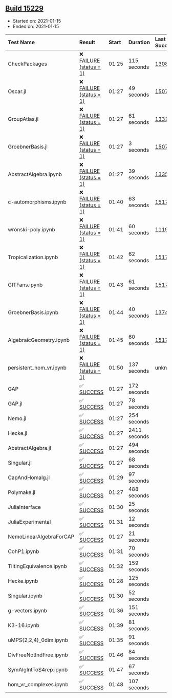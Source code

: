 ## [Build 15229](https://oscarci.mathematik.uni-kl.de/job/oscar/15229/)

* Started on: 2021-01-15
* Ended on: 2021-01-15

| Test Name    | Result | Start | Duration | Last Success | First Failure |
|:-------------|:-------|:------|:---------|:-------------|:--------------|
| CheckPackages | ❌ [FAILURE (status = 1)](https://oscarci.mathematik.uni-kl.de/job/oscar/15229/artifact/logs/build-15229/CheckPackages.log) | 01:25 | 115 seconds | [13085](https://oscarci.mathematik.uni-kl.de/job/oscar/13085/) | [13086](https://oscarci.mathematik.uni-kl.de/job/oscar/13086/) |
| Oscar.jl | ❌ [FAILURE (status = 1)](https://oscarci.mathematik.uni-kl.de/job/oscar/15229/artifact/logs/build-15229/Oscar.jl.log) | 01:27 | 49 seconds | [15079](https://oscarci.mathematik.uni-kl.de/job/oscar/15079/) | [15080](https://oscarci.mathematik.uni-kl.de/job/oscar/15080/) |
| GroupAtlas.jl | ❌ [FAILURE (status = 1)](https://oscarci.mathematik.uni-kl.de/job/oscar/15229/artifact/logs/build-15229/GroupAtlas.jl.log) | 01:27 | 61 seconds | [13311](https://oscarci.mathematik.uni-kl.de/job/oscar/13311/) | [13312](https://oscarci.mathematik.uni-kl.de/job/oscar/13312/) |
| GroebnerBasis.jl | ❌ [FAILURE (status = 1)](https://oscarci.mathematik.uni-kl.de/job/oscar/15229/artifact/logs/build-15229/GroebnerBasis.jl.log) | 01:27 | 3 seconds | [15079](https://oscarci.mathematik.uni-kl.de/job/oscar/15079/) | [15080](https://oscarci.mathematik.uni-kl.de/job/oscar/15080/) |
| AbstractAlgebra.ipynb | ❌ [FAILURE (status = 1)](https://oscarci.mathematik.uni-kl.de/job/oscar/15229/artifact/logs/build-15229/AbstractAlgebra.ipynb.log) | 01:27 | 39 seconds | [13355](https://oscarci.mathematik.uni-kl.de/job/oscar/13355/) | [13356](https://oscarci.mathematik.uni-kl.de/job/oscar/13356/) |
| c-automorphisms.ipynb | ❌ [FAILURE (status = 1)](https://oscarci.mathematik.uni-kl.de/job/oscar/15229/artifact/logs/build-15229/c-automorphisms.ipynb.log) | 01:40 | 63 seconds | [15177](https://oscarci.mathematik.uni-kl.de/job/oscar/15177/) | [15180](https://oscarci.mathematik.uni-kl.de/job/oscar/15180/) |
| wronski-poly.ipynb | ❌ [FAILURE (status = 1)](https://oscarci.mathematik.uni-kl.de/job/oscar/15229/artifact/logs/build-15229/wronski-poly.ipynb.log) | 01:41 | 60 seconds | [11192](https://oscarci.mathematik.uni-kl.de/job/oscar/11192/) | [11193](https://oscarci.mathematik.uni-kl.de/job/oscar/11193/) |
| Tropicalization.ipynb | ❌ [FAILURE (status = 1)](https://oscarci.mathematik.uni-kl.de/job/oscar/15229/artifact/logs/build-15229/Tropicalization.ipynb.log) | 01:42 | 62 seconds | [15176](https://oscarci.mathematik.uni-kl.de/job/oscar/15176/) | [15177](https://oscarci.mathematik.uni-kl.de/job/oscar/15177/) |
| GITFans.ipynb | ❌ [FAILURE (status = 1)](https://oscarci.mathematik.uni-kl.de/job/oscar/15229/artifact/logs/build-15229/GITFans.ipynb.log) | 01:43 | 61 seconds | [15177](https://oscarci.mathematik.uni-kl.de/job/oscar/15177/) | [15180](https://oscarci.mathematik.uni-kl.de/job/oscar/15180/) |
| GroebnerBasis.ipynb | ❌ [FAILURE (status = 1)](https://oscarci.mathematik.uni-kl.de/job/oscar/15229/artifact/logs/build-15229/GroebnerBasis.ipynb.log) | 01:44 | 40 seconds | [13748](https://oscarci.mathematik.uni-kl.de/job/oscar/13748/) | [13749](https://oscarci.mathematik.uni-kl.de/job/oscar/13749/) |
| AlgebraicGeometry.ipynb | ❌ [FAILURE (status = 1)](https://oscarci.mathematik.uni-kl.de/job/oscar/15229/artifact/logs/build-15229/AlgebraicGeometry.ipynb.log) | 01:45 | 60 seconds | [15177](https://oscarci.mathematik.uni-kl.de/job/oscar/15177/) | [15180](https://oscarci.mathematik.uni-kl.de/job/oscar/15180/) |
| persistent_hom_vr.ipynb | ❌ [FAILURE (status = 1)](https://oscarci.mathematik.uni-kl.de/job/oscar/15229/artifact/logs/build-15229/persistent_hom_vr.ipynb.log) | 01:50 | 137 seconds | unknown | unknown |
| GAP | ✅ [SUCCESS](https://oscarci.mathematik.uni-kl.de/job/oscar/15229/artifact/logs/build-15229/GAP.log) | 01:27 | 172 seconds |  |  |
| GAP.jl | ✅ [SUCCESS](https://oscarci.mathematik.uni-kl.de/job/oscar/15229/artifact/logs/build-15229/GAP.jl.log) | 01:27 | 78 seconds |  |  |
| Nemo.jl | ✅ [SUCCESS](https://oscarci.mathematik.uni-kl.de/job/oscar/15229/artifact/logs/build-15229/Nemo.jl.log) | 01:27 | 254 seconds |  |  |
| Hecke.jl | ✅ [SUCCESS](https://oscarci.mathematik.uni-kl.de/job/oscar/15229/artifact/logs/build-15229/Hecke.jl.log) | 01:27 | 2411 seconds |  |  |
| AbstractAlgebra.jl | ✅ [SUCCESS](https://oscarci.mathematik.uni-kl.de/job/oscar/15229/artifact/logs/build-15229/AbstractAlgebra.jl.log) | 01:27 | 494 seconds |  |  |
| Singular.jl | ✅ [SUCCESS](https://oscarci.mathematik.uni-kl.de/job/oscar/15229/artifact/logs/build-15229/Singular.jl.log) | 01:27 | 68 seconds |  |  |
| CapAndHomalg.jl | ✅ [SUCCESS](https://oscarci.mathematik.uni-kl.de/job/oscar/15229/artifact/logs/build-15229/CapAndHomalg.jl.log) | 01:29 | 97 seconds |  |  |
| Polymake.jl | ✅ [SUCCESS](https://oscarci.mathematik.uni-kl.de/job/oscar/15229/artifact/logs/build-15229/Polymake.jl.log) | 01:27 | 488 seconds |  |  |
| JuliaInterface | ✅ [SUCCESS](https://oscarci.mathematik.uni-kl.de/job/oscar/15229/artifact/logs/build-15229/JuliaInterface.log) | 01:30 | 25 seconds |  |  |
| JuliaExperimental | ✅ [SUCCESS](https://oscarci.mathematik.uni-kl.de/job/oscar/15229/artifact/logs/build-15229/JuliaExperimental.log) | 01:31 | 12 seconds |  |  |
| NemoLinearAlgebraForCAP | ✅ [SUCCESS](https://oscarci.mathematik.uni-kl.de/job/oscar/15229/artifact/logs/build-15229/NemoLinearAlgebraForCAP.log) | 01:27 | 21 seconds |  |  |
| CohP1.ipynb | ✅ [SUCCESS](https://oscarci.mathematik.uni-kl.de/job/oscar/15229/artifact/logs/build-15229/CohP1.ipynb.log) | 01:31 | 70 seconds |  |  |
| TiltingEquivalence.ipynb | ✅ [SUCCESS](https://oscarci.mathematik.uni-kl.de/job/oscar/15229/artifact/logs/build-15229/TiltingEquivalence.ipynb.log) | 01:32 | 159 seconds |  |  |
| Hecke.ipynb | ✅ [SUCCESS](https://oscarci.mathematik.uni-kl.de/job/oscar/15229/artifact/logs/build-15229/Hecke.ipynb.log) | 01:28 | 125 seconds |  |  |
| Singular.ipynb | ✅ [SUCCESS](https://oscarci.mathematik.uni-kl.de/job/oscar/15229/artifact/logs/build-15229/Singular.ipynb.log) | 01:30 | 52 seconds |  |  |
| g-vectors.ipynb | ✅ [SUCCESS](https://oscarci.mathematik.uni-kl.de/job/oscar/15229/artifact/logs/build-15229/g-vectors.ipynb.log) | 01:36 | 151 seconds |  |  |
| K3-16.ipynb | ✅ [SUCCESS](https://oscarci.mathematik.uni-kl.de/job/oscar/15229/artifact/logs/build-15229/K3-16.ipynb.log) | 01:39 | 81 seconds |  |  |
| uMPS(2,2,4)_0dim.ipynb | ✅ [SUCCESS](https://oscarci.mathematik.uni-kl.de/job/oscar/15229/artifact/logs/build-15229/uMPS-2-2-4-_0dim.ipynb.log) | 01:35 | 91 seconds |  |  |
| DivFreeNotIndFree.ipynb | ✅ [SUCCESS](https://oscarci.mathematik.uni-kl.de/job/oscar/15229/artifact/logs/build-15229/DivFreeNotIndFree.ipynb.log) | 01:46 | 84 seconds |  |  |
| SymAlgIntToS4rep.ipynb | ✅ [SUCCESS](https://oscarci.mathematik.uni-kl.de/job/oscar/15229/artifact/logs/build-15229/SymAlgIntToS4rep.ipynb.log) | 01:47 | 67 seconds |  |  |
| hom_vr_complexes.ipynb | ✅ [SUCCESS](https://oscarci.mathematik.uni-kl.de/job/oscar/15229/artifact/logs/build-15229/hom_vr_complexes.ipynb.log) | 01:48 | 107 seconds |  |  |
